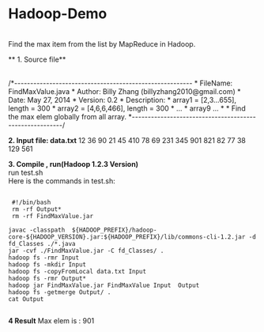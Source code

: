 Hadoop-Demo
==============
<br /> Find the max item from the list by MapReduce in Hadoop.

** 1. Source file**

<br /> 
/*--------------------------------------------------------
 * FileName: 	 FindMaxValue.java
 * Author:   	 Billy Zhang (billyzhang2010@gmail.com)
 * Date:          	May 27, 2014
 * Version:			0.2
 * Description: 
 * 	array1 = [2,3...655], length = 300
 * 		array2 = [4,6,6,466], length = 300
 * 			...
 * 				array9 ...
 *
 * 				Find the max elem globally from all array.
 *--------------------------------------------------------/


**2. Input file: data.txt**
12
36
90
21
45
410
78
69
231
345
901
821
82
77
38
129
561


**3. Compile , run(Hadoop 1.2.3 Version)**
<br />  run test.sh 
<br /> Here is the commands in test.sh:

<pre><code>
 #!/bin/bash
 rm -rf Output*
 rm -rf FindMaxValue.jar

javac -classpath  ${HADOOP_PREFIX}/hadoop-core-${HADOOP_VERSION}.jar:${HADOOP_PREFIX}/lib/commons-cli-1.2.jar -d fd_Classes ./*.java
jar -cvf ./FindMaxValue.jar -C fd_Classes/ .
hadoop fs -rmr Input
hadoop fs -mkdir Input
hadoop fs -copyFromLocal data.txt Input
hadoop fs -rmr Output*
hadoop jar FindMaxValue.jar FindMaxValue Input  Output
hadoop fs -getmerge Output/ .
cat Output

</code></pre>


**4 Result**
Max elem is :	901
